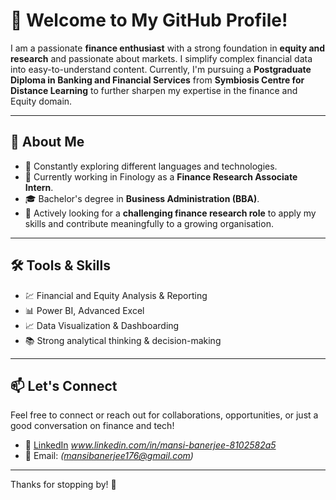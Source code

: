# 👋 Welcome to My GitHub Profile!

I am a passionate **finance enthusiast** with a strong foundation in **equity and research** and passionate about markets. I simplify complex financial data into easy-to-understand content. Currently, I'm pursuing a **Postgraduate Diploma in Banking and Financial Services** from **Symbiosis Centre for Distance Learning** to further sharpen my expertise in the finance and Equity domain.



---

## 🧐 About Me

- 🌱 Constantly exploring different languages and technologies.
- 🔭 Currently working in Finology as a **Finance Research Associate Intern**.
- 🎓 Bachelor's degree in **Business Administration (BBA)**.
- 💼 Actively looking for a **challenging finance research role** to apply my skills and contribute meaningfully to a growing organisation.

---

## 🛠️ Tools & Skills

- 💹 Financial and Equity Analysis & Reporting  
- 📊 Power BI, Advanced Excel  
- 📈 Data Visualization & Dashboarding  
- 📚 Strong analytical thinking & decision-making  

---

## 📫 Let's Connect

Feel free to connect or reach out for collaborations, opportunities, or just a good conversation on finance and tech!

- 🔗 [LinkedIn](#) *www.linkedin.com/in/mansi-banerjee-8102582a5*
- 📧 Email: *(mansibanerjee176@gmail.com)*

---

Thanks for stopping by! 🚀
